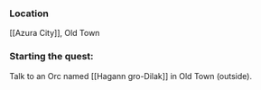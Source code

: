 ### Location
[[Azura City]], Old Town
### Starting the quest: 
Talk to an Orc named [[Hagann gro-Dilak]] in Old Town (outside).